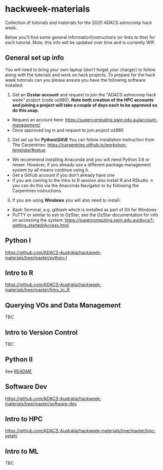 # hackweek-materials
Collection of tutorials and materials for the 2020 ADACS astrocomp hack week.

Below you'll find some general information\instructions (or links to this) for each tutorial. Note, this info will be updated over time and is currently WIP.

##  General set up info

You will need to bring your own laptop (don’t forget your charger) to follow along with the tutorials and work on hack projects. To prepare for the hack week tutorials can you please ensure you have the following software installed:

1. Get an **Ozstar account** and request to join the "ADACS astrocomp hack week" project (code oz980). **Note both creation of the HPC accounts and joining a project will take a couple of days each to be approved so do this asap.**
- Request an account here: https://supercomputing.swin.edu.au/account-management/
- Once approved log in and request to join project oz980

2. Get set up for **Python\Git\R**
You can follow installation instruction from The Carpentries: https://carpentries.github.io/workshop-template/#setup
- We recommend installing Anaconda and you will need Python 3.6 or newer. However, if you already use a different package management system by all means continue using it.
- Get a Github account if you don’t already have one
- If you are coming to the Intro to R session also install R and RStudio -> you can do this via the Anaconda Navigator or by following the Carpentries instructions.

3. If you are using **Windows** you will also need to install:
- Bash Terminal, e.g. gitbash which is installed as part of Git for Windows
- PuTTY or similar to ssh to OzStar, see the OzStar documentation for info on accessing the system: https://supercomputing.swin.edu.au/docs/1-getting_started/Access.html 

## Python I
https://github.com/ADACS-Australia/hackweek-materials/tree/master/python-I

## Intro to R
https://github.com/ADACS-Australia/hackweek-materials/tree/master/Intro_to_R

## Querying VOs and Data Management
TBC

## Intro to Version Control
TBC

## Python II
See [README](https://github.com/ADACS-Australia/hackweek-materials/tree/master/python-II/README.md)

## Software Dev
https://github.com/ADACS-Australia/hackweek-materials/tree/master/software-dev

## Intro to HPC
https://github.com/ADACS-Australia/hackweek-materials/tree/master/hpc-pelahi

## Intro to ML
TBC
